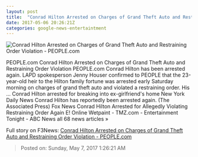 ```yaml
---
layout: post
title:  "Conrad Hilton Arrested on Charges of Grand Theft Auto and Restraining Order Violation - PEOPLE.com"
date: 2017-05-06 20:26:21Z
categories: google-news-entertaintment
---
```


![Conrad Hilton Arrested on Charges of Grand Theft Auto and Restraining Order Violation - PEOPLE.com](http://i0.wp.com/peopledotcom.files.wordpress.com/2017/05/conrad-hilton-b.jpg?crop=0px%2C0px%2C2000px%2C1050px&resize=1200%2C630&ssl=1)

PEOPLE.com Conrad Hilton Arrested on Charges of Grand Theft Auto and Restraining Order Violation PEOPLE.com Conrad Hilton has been arrested again. LAPD spokesperson Jenny Houser confirmed to PEOPLE that the 23-year-old heir to the Hilton family fortune was arrested early Saturday morning on charges of grand theft auto and violated a restraining order. His ... Conrad Hilton arrested for breaking into ex-girlfriend's home New York Daily News Conrad Hilton has reportedly been arrested again. (The Associated Press) Fox News Conrad Hilton Arrested for Allegedly Violating Restraining Order Again E! Online Wetpaint - TMZ.com - Entertainment Tonight - ABC News all 68 news articles »


Full story on F3News: [Conrad Hilton Arrested on Charges of Grand Theft Auto and Restraining Order Violation - PEOPLE.com](http://www.f3nws.com/n/xeWUKJ)

> Posted on: Sunday, May 7, 2017 1:26:21 AM

